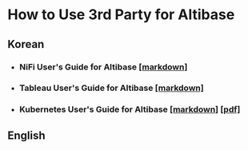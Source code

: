 # How to Use 3rd Party for Altibase

## Korean

- ### NiFi User's Guide for Altibase [[markdown]](https://github.com/ALTIBASE/Documents/blob/master/How%20to%20Use%203rd%20Party%20for%20Altibase/kor/NiFi%20User's%20Guide%20for%20Altibase.md)

- ### Tableau User's Guide for Altibase [[markdown]](https://github.com/ALTIBASE/Documents/blob/master/How%20to%20Use%203rd%20Party%20for%20Altibase/kor/Tableau%20User's%20Guide%20for%20Altibase/Tableau%20User's%20Guide%20for%20Altibase.md)

- ### Kubernetes User's Guide for Altibase [[markdown]](https://github.com/ALTIBASE/Documents/blob/master/How%20to%20Use%203rd%20Party%20for%20Altibase/kor/Kubernetes%20User's%20Guide%20for%20Altibase.md) [[pdf]](https://github.com/ALTIBASE/Documents/blob/master/How%20to%20Use%203rd%20Party%20for%20Altibase/kor/Kubernetes%20User's%20Guide%20for%20Altibase.pdf)



## English


